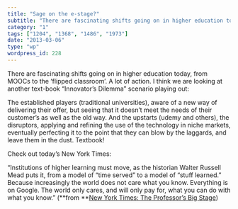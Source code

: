 ```yaml
---
title: "Sage on the e-stage?"
subtitle: "There are fascinating shifts going on in higher education today, from MOOCs to the ‘flipped classroo..."
category: "1"
tags: ["1204", "1368", "1486", "1973"]
date: "2013-03-06"
type: "wp"
wordpress_id: 228
---
```

There are fascinating shifts going on in higher education today, from MOOCs to the ‘flipped classroom’. A lot of action. I think we are looking at another text-book “Innovator’s Dilemma” scenario playing out:

The established players (traditional universities), aware of a new way of delivering their offer, but seeing that it doesn’t meet the needs of their customer’s as well as the old way. And the upstarts (udemy and others), the disruptors, applying and refining the use of the technology in niche markets, eventually perfecting it to the point that they can blow by the laggards, and leave them in the dust. Textbook!

Check out today’s New York Times:

> 
“Institutions of higher learning must move, as the historian Walter Russell Mead puts it, from a model of “time served” to a model of “stuff learned.” Because increasingly the world does not care what you know. Everything is on Google. The world only cares, and will only pay for, what you can do with what you know.” (**from **[New York Times: The Professor’s Big Stage](http://www.nytimes.com/2013/03/06/opinion/friedman-the-professors-big-stage.html?_r=0))